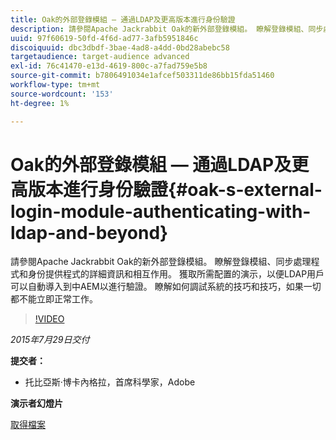 ```yaml
---
title: Oak的外部登錄模組 — 通過LDAP及更高版本進行身份驗證
description: 請參閱Apache Jackrabbit Oak的新外部登錄模組。 瞭解登錄模組、同步處理程式和身份提供程式的詳細資訊和相互作用。 獲取所需配置的演示，以便LDAP用戶可以自動導入到中AEM以進行驗證。 瞭解如何調試系統的技巧和技巧，如果一切都不能立即正常工作。
uuid: 97f60619-50fd-4f6d-ad77-3afb5951846c
discoiquuid: dbc3dbdf-3bae-4ad8-a4dd-0bd28abebc58
targetaudience: target-audience advanced
exl-id: 76c41470-e13d-4619-800c-a7fad759e5b8
source-git-commit: b7806491034e1afcef503311de86bb15fda51460
workflow-type: tm+mt
source-wordcount: '153'
ht-degree: 1%

---
```


# Oak的外部登錄模組 — 通過LDAP及更高版本進行身份驗證{#oak-s-external-login-module-authenticating-with-ldap-and-beyond}

請參閱Apache Jackrabbit Oak的新外部登錄模組。 瞭解登錄模組、同步處理程式和身份提供程式的詳細資訊和相互作用。 獲取所需配置的演示，以便LDAP用戶可以自動導入到中AEM以進行驗證。 瞭解如何調試系統的技巧和技巧，如果一切都不能立即正常工作。

>[!VIDEO](https://video.tv.adobe.com/v/19382/?quality=9)

*2015年7月29日交付*

**提交者：**

* 托比亞斯·博卡內格拉，首席科學家，Adobe

**演示者幻燈片**

[取得檔案](assets/oak-ldap-cqgems.pdf)
<!--
[Get back to the Overview](https://helpx.adobe.com/experience-manager/kt/eseminars/gems/aem-index.html)
-->
